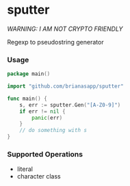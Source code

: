 # sputter

_WARNING: I AM NOT CRYPTO FRIENDLY_

Regexp to pseudostring generator

### Usage
```go
package main()

import "github.com/brianasapp/sputter"

func main() {
	s, err := sputter.Gen("[A-Z0-9]")
	if err != nil {
		panic(err)
	}
	// do something with s
}
```

### Supported Operations
 * literal
 * character class
